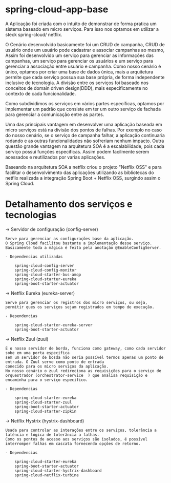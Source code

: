 # spring-cloud-app-base

A Aplicação foi criada com o intuito de demonstrar de forma pratica um sistema baseado em micro serviços.
Para isso nos optamos em utilizar a steck spring-cloud/ netflix.

O Cenário desenvolvido basicamente foi um CRUD de campanha, CRUD de usuário onde um usuário pode cadastrar e associar campanhas ao mesmo,
Assim foi desenvolvido um serviço para gerenciar as informações das campanhas, um serviço para gerenciar os usuários e 
um serviço para gerenciar a associação entre usuário e campanha.
Como nosso cenário é único, optamos por criar uma base de dados única, mais a arquitetura permite que cada serviço possua sua base própria, de forma independente inclusive de tecnologia.
A divisão entre os serviços foi baseado nos conceitos de domain driven design(DDD), mais especificamente no contexto de cada funcionalidade.

Como subdividimos os serviços em vários partes específicas, optamos por implementar um padrão que consiste em ter um outro serviço de fachada para gerenciar a comunicação entre as partes.

Uma das principais vantagem em desenvolver uma aplicação baseada em micro serviços está na divisão dos pontos de falhas. 
Por exemplo no caso do nosso cenário, se o serviço de campanha falhar, a aplicação continuaria rodando e as outras funcionalidades não sofreriam nenhum impacto. 
Outra questão grande vantagem na arquitetura SOA é a escalabilidade, pois cada serviço possui funções especificas. 
Assim podem facilmente serem acessados e reutilizados por varias aplicações.  

Baseando na arquitetura SOA a netflix criou o projeto "Netflix OSS" e para facilitar o desenvolvimento das aplicações utilizando as bibliotecas do netflix 
realizada a integração Spring Boot + Netflix OSS, surgindo assim o Spring Cloud.

# Detalhamento dos serviços e tecnologias

-> Servidor de configuração (config-server) 

    Serve para gerenciar as configurações base da aplicação.
    O Spring Cloud facilitou bastante a implementação desse serviço. 
    Basicamente toda a mágica é feita pela anotação @EnableConfigServer.
    
    - Dependencias utilizadas
    
        spring-cloud-config-server
        spring-cloud-config-monitor
        spring-cloud-starter-bus-amqp
        spring-cloud-starter-eureka
        spring-boot-starter-actuator
  
  
-> Netflix Eureka (eureka-server) 

    Serve para gerenciar os registros dos micro serviços, ou seja, 
    permitir ques os serviços sejam registrados em tempo de execução.
    
    - Dependencias 
        
        spring-cloud-starter-eureka-server
        spring-boot-starter-actuator
        
-> Netflix Zuul (zuul) 

    É o nosso servidor de borda, funciona como gateway, como cada servidor sobe em uma porta especifica
    sem um servidor de bosda não seria possível termos apenas um ponto de entrada. O Zuul serve como ponto de entrada 
    conecido para os micro serviços da aplicação.
    No nosso cenário o zuul redireciona as requisições para o serviço de orquestrador (orchestrator-service  ) que analisa requisição e encaminha para o serviço especifico.
    
    - Dependencias 
            
        spring-cloud-starter-eureka
        spring-cloud-starter-zuul
        spring-boot-starter-actuator
        spring-cloud-starter-zipkin
            
-> Netflix Hystrix (hystrix-dashboard)

    Usada para controlar as interações entre os serviços, tolerância a latência e lógica de tolerância a falhas.
    Como os pontos de acesso aos serviços são isolados, é possível interromper falhas em cascata fornecendo opções de retorno.
    
    - Dependencias
        
        spring-cloud-starter-eureka
        spring-boot-starter-actuator
        spring-cloud-starter-hystrix-dashboard
        spring-cloud-netflix-turbine